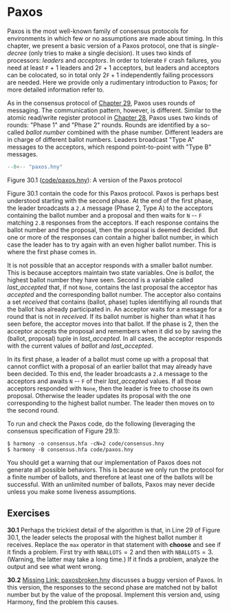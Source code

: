 
# Paxos 

Paxos is the most well-known family of consensus protocols for
environments in which few or no assumptions are made about timing. In
this chapter, we present a basic version of a Paxos protocol, one that
is *single-decree* (only tries to make a single decision). It uses two
kinds of processors: *leaders* and *acceptors*. In order to tolerate `F`
crash failures, you need at least `F` + 1 leaders and $2\texttt{F} + 1$
acceptors, but leaders and acceptors can be colocated, so in total only
$2\texttt{F} + 1$ independently failing processors are needed. Here we
provide only a rudimentary introduction to Paxos; for more detailed
information refer to.

As in the consensus protocol of [Chapter 29](consensus.md), Paxos uses rounds of
messaging. The communication pattern, however, is different. Similar to
the atomic read/write register protocol in [Chapter 28](abd.md), Paxos uses two
kinds of rounds: "Phase 1" and "Phase 2" rounds. Rounds are identified
by a so-called *ballot number* combined with the phase number. Different
leaders are in charge of different ballot numbers. Leaders broadcast
"Type A" messages to the acceptors, which respond point-to-point with
"Type B" messages.

```python title="paxos.hny"
--8<-- "paxos.hny"
```

<figcaption>Figure 30.1 (<a href=https://harmony.cs.cornell.edu/code/paxos.hny>code/paxos.hny</a>): 
A version of the Paxos protocol</figcaption>

Figure 30.1 contain the code for this Paxos
protocol. Paxos is perhaps best understood starting with the second
phase. At the end of the first phase, the leader broadcasts a `2.A`
message (Phase 2, Type A) to the acceptors containing the ballot number
and a proposal and then waits for `N` -- `F` matching `2.B` responses
from the acceptors. If each response contains the ballot number and the
proposal, then the proposal is deemed decided. But one or more of the
responses can contain a higher ballot number, in which case the leader
has to try again with an even higher ballot number. This is where the
first phase comes in.

It is not possible that an acceptor responds with a smaller ballot
number. This is because acceptors maintain two state variables. One is
*ballot*, the highest ballot number they have seen. Second is a variable
called *last_accepted* that, if not `None`, contains the last proposal
the acceptor has *accepted* and the corresponding ballot number. The
acceptor also contains a set *received* that contains (ballot, phase)
tuples identifiying all rounds that the ballot has already participated
in. An acceptor waits for a message for a round that is not in
*received*. If its ballot number is higher than what it has seen before,
the acceptor moves into that ballot. If the phase is 2, then the
acceptor accepts the proposal and remembers when it did so by saving the
(ballot, proposal) tuple in *last_accepted*. In all cases, the acceptor
responds with the current values of *ballot* and *last_accepted*.

In its first phase, a leader of a ballot must come up with a proposal
that cannot conflict with a proposal of an earlier ballot that may
already have been decided. To this end, the leader broadcasts a `2.A`
message to the acceptors and awaits `N` -- `F` of their *last_accepted*
values. If all those acceptors responded with `None`, then the leader is
free to choose its own proposal. Otherwise the leader updates its
proposal with the one corresponding to the highest ballot number. The
leader then moves on to the second round.

To run and check the Paxos code, do the following (leveraging the
consensus specification of Figure 29.1):

    $ harmony -o consensus.hfa -cN=2 code/consensus.hny
    $ harmony -B consensus.hfa code/paxos.hny

You should get a warning that our implementation of Paxos does not
generate all possible behaviors. This is because we only run the
protocol for a finite number of ballots, and therefore at least one of
the ballots will be successful. With an unlimited number of ballots,
Paxos may never decide unless you make some liveness assumptions.

## Exercises 


**30.1** Perhaps the trickiest detail of the algorithm is that, in Line 29 of
Figure 30.1, the leader selects the proposal with the highest ballot
number it receives. Replace the `max` operator in that statement with
**choose** and see if it finds a problem. First try with
$\texttt{NBALLOTS} = 2$ and then with $\texttt{NBALLOTS} = 3$. (Warning,
the latter may take a long time.) If it finds a problem, analyze the
output and see what went wrong.

**30.2** [Missing Link: paxosbroken.hny](https://harmony.cs.cornell.edu/code/paxosbroken.hny) discusses a buggy version of Paxos. In this version, the
responses to the second phase are matched not by ballot number but by
the value of the proposal. Implement this version and, using Harmony,
find the problem this causes.

